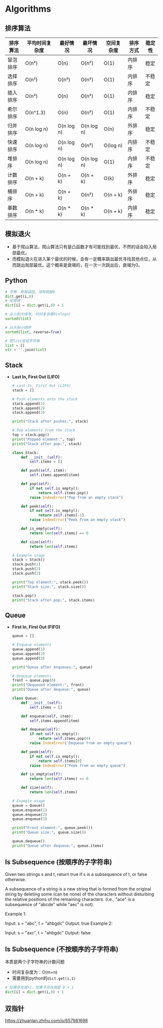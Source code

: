 # Algorithms

## 排序算法

| 排序算法   | 平均时间复杂度 | 最好情况    | 最坏情况    | 空间复杂度 | 排序方式 | 稳定性 |
|------------|----------------|-------------|-------------|------------|----------|--------|
| 冒泡排序   | O(n²)          | O(n)        | O(n²)       | O(1)       | 内排序   | 稳定   |
| 选择排序   | O(n²)          | O(n²)       | O(n²)       | O(1)       | 内排序   | 不稳定 |
| 插入排序   | O(n²)          | O(n)        | O(n²)       | O(1)       | 内排序   | 稳定   |
| 希尔排序   | O(n^1.3)       | O(n)        | O(n²)       | O(1)       | 内排序   | 不稳定 |
| 归并排序   | O(n log n)     | O(n log n)  | O(n log n)  | O(n)       | 外排序   | 稳定   |
| 快速排序   | O(n log n)     | O(n log n)  | O(n²)       | O(log n)   | 内排序   | 不稳定 |
| 堆排序     | O(n log n)     | O(n log n)  | O(n log n)  | O(1)       | 内排序   | 不稳定 |
| 计数排序   | O(n + k)       | O(n + k)    | O(n + k)    | O(k)       | 外排序   | 稳定   |
| 桶排序     | O(n + k)       | O(n + k)    | O(n²)       | O(n + k)   | 外排序   | 稳定   |
| 基数排序   | O(n * k)       | O(n * k)    | O(n * k)    | O(n + k)   | 内排序   | 稳定   |


## 模拟退火
- 基于爬山算法，爬山算法只有是凸函数才有可能找到最优，不然的话会陷入局部最优。
- 而模拟退火在进入某个最优的时候，会有一定概率跳出最优寻找其他点位，从而跳出局部最优。这个概率是衰竭的，在一次一次跳出后，衰竭为0。

## Python
```python
# 字典：有就返回，没有就是0
dict.get(i,0)
# 经常用
dict[i] = dict.get(i,0) + 1

# 从小到大排序, 时间复杂度O(nlogn)
sorted(list)

# 从大到小排序
sorted(list, reverse=True)

# 把list变成字符串
list = []
str = ''.join(list)
```

## Stack
- **Last In, First Out (LIFO)**
    ```python
    # Last In, First Out (LIFO) 
    stack = []

    # Push elements onto the stack
    stack.append(1)
    stack.append(2)
    stack.append(3)

    print("Stack after pushes:", stack)

    # Pop elements from the stack
    top = stack.pop()
    print("Popped element:", top)
    print("Stack after pop:", stack)

    class Stack:
        def __init__(self):
            self.items = []

        def push(self, item):
            self.items.append(item)

        def pop(self):
            if not self.is_empty():
                return self.items.pop()
            raise IndexError("Pop from an empty stack")

        def peek(self):
            if not self.is_empty():
                return self.items[-1]
            raise IndexError("Peek from an empty stack")

        def is_empty(self):
            return len(self.items) == 0

        def size(self):
            return len(self.items)

    # Example usage
    stack = Stack()
    stack.push(1)
    stack.push(2)
    stack.push(3)

    print("Top element:", stack.peek())
    print("Stack size:", stack.size())

    stack.pop()
    print("Stack after pop:", stack.items)

    ```

## Queue
-  **First In, First Out (FIFO)**
    ```python
    queue = []

    # Enqueue elements
    queue.append(1)
    queue.append(2)
    queue.append(3)

    print("Queue after enqueues:", queue)

    # Dequeue elements
    front = queue.pop(0)
    print("Dequeued element:", front)
    print("Queue after dequeue:", queue)

    class Queue:
        def __init__(self):
            self.items = []

        def enqueue(self, item):
            self.items.append(item)

        def dequeue(self):
            if not self.is_empty():
                return self.items.pop(0)
            raise IndexError("Dequeue from an empty queue")

        def peek(self):
            if not self.is_empty():
                return self.items[0]
            raise IndexError("Peek from an empty queue")

        def is_empty(self):
            return len(self.items) == 0

        def size(self):
            return len(self.items)

    # Example usage
    queue = Queue()
    queue.enqueue(1)
    queue.enqueue(2)
    queue.enqueue(3)

    print("Front element:", queue.peek())
    print("Queue size:", queue.size())

    queue.dequeue()
    print("Queue after dequeue:", queue.items)

    ```


## Is Subsequence (按顺序的子字符串)

Given two strings s and t, return true if s is a subsequence of t, or false otherwise.

A subsequence of a string is a new string that is formed from the original string by deleting some (can be none) of the characters without disturbing the relative positions of the remaining characters. (i.e., "ace" is a subsequence of "abcde" while "aec" is not).


Example 1:

Input: s = "abc", t = "ahbgdc"
Output: true
Example 2:

Input: s = "axc", t = "ahbgdc"
Output: false


## Is Subsequence (不按顺序的子字符串)
本质是两个子字符串的计数问题
- 时间复杂度为：O(m+n)
- 需要用到python的`dict.get(i,1)` 
```python
# 如果存在就+1，如果不存在就是 0 + 1
dict[i] = dict.get(i,0) + 1
```


## 双指针
https://zhuanlan.zhihu.com/p/657981698